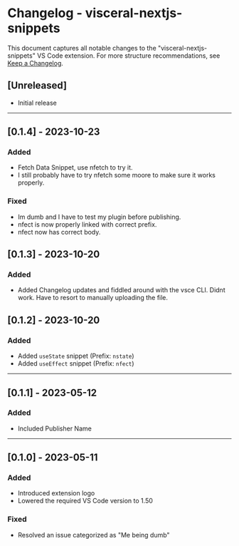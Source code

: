 # Changelog - visceral-nextjs-snippets

This document captures all notable changes to the "visceral-nextjs-snippets" VS Code extension. For more structure recommendations, see [Keep a Changelog](http://keepachangelog.com/).

## [Unreleased]

- Initial release

---

## [0.1.4] - 2023-10-23

### Added

- Fetch Data Snippet, use nfetch to try it.
- I still probably have to try nfetch some moore to make sure it works properly.

### Fixed

- Im dumb and I have to test my plugin before publishing.
- nfect is now properly linked with correct prefix.
- nfect now has correct body.

## [0.1.3] - 2023-10-20

### Added

- Added Changelog updates and fiddled around with the vsce CLI. Didnt work. Have to resort to manually uploading the file.

## [0.1.2] - 2023-10-20

### Added

- Added `useState` snippet (Prefix: `nstate`)
- Added `useEffect` snippet (Prefix: `nfect`)

---

## [0.1.1] - 2023-05-12

### Added

- Included Publisher Name

---

## [0.1.0] - 2023-05-11

### Added

- Introduced extension logo
- Lowered the required VS Code version to 1.50

### Fixed

- Resolved an issue categorized as "Me being dumb"
